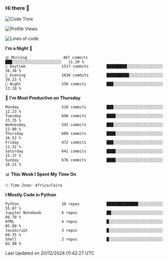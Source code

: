 ### Hi there 👋

<!--
**AMR-KELEG/AMR-KELEG** is a ✨ _special_ ✨ repository because its `README.md` (this file) appears on your GitHub profile.

Here are some ideas to get you started:

- 🔭 I’m currently working on ...
- 🌱 I’m currently learning ...
- 👯 I’m looking to collaborate on ...
- 🤔 I’m looking for help with ...
- 💬 Ask me about ...
- 📫 How to reach me: ...
- 😄 Pronouns: ...
- ⚡ Fun fact: ...
-->

<!--START_SECTION:waka-->
![Code Time](http://img.shields.io/badge/Code%20Time-0%20secs-blue)

![Profile Views](http://img.shields.io/badge/Profile%20Views-0-blue)

![Lines of code](https://img.shields.io/badge/From%20Hello%20World%20I%27ve%20Written-24.1%20million%20lines%20of%20code-blue)

**I'm a Night 🦉** 

```text
🌞 Morning                467 commits         ███░░░░░░░░░░░░░░░░░░░░░░   11.20 % 
🌆 Daytime                1517 commits        █████████░░░░░░░░░░░░░░░░   36.38 % 
🌃 Evening                1636 commits        ██████████░░░░░░░░░░░░░░░   39.23 % 
🌙 Night                  550 commits         ███░░░░░░░░░░░░░░░░░░░░░░   13.19 % 
```
📅 **I'm Most Productive on Thursday** 

```text
Monday                   510 commits         ███░░░░░░░░░░░░░░░░░░░░░░   12.23 % 
Tuesday                  640 commits         ████░░░░░░░░░░░░░░░░░░░░░   15.35 % 
Wednesday                542 commits         ███░░░░░░░░░░░░░░░░░░░░░░   13.00 % 
Thursday                 689 commits         ████░░░░░░░░░░░░░░░░░░░░░   16.52 % 
Friday                   472 commits         ███░░░░░░░░░░░░░░░░░░░░░░   11.32 % 
Saturday                 641 commits         ████░░░░░░░░░░░░░░░░░░░░░   15.37 % 
Sunday                   676 commits         ████░░░░░░░░░░░░░░░░░░░░░   16.21 % 
```


📊 **This Week I Spent My Time On** 

```text
🕑︎ Time Zone: Africa/Cairo
```

**I Mostly Code in Python** 

```text
Python                   38 repos            ██████████████░░░░░░░░░░░   55.07 % 
Jupyter Notebook         6 repos             ██░░░░░░░░░░░░░░░░░░░░░░░   08.70 % 
HTML                     4 repos             █░░░░░░░░░░░░░░░░░░░░░░░░   05.80 % 
JavaScript               3 repos             █░░░░░░░░░░░░░░░░░░░░░░░░   04.35 % 
Shell                    2 repos             █░░░░░░░░░░░░░░░░░░░░░░░░   02.90 % 
```




 Last Updated on 20/12/2024 01:42:27 UTC
<!--END_SECTION:waka-->
